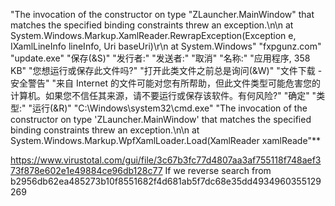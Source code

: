 "The invocation of the constructor on type "ZLauncher.MainWindow" that matches the specified binding constraints threw an exception.\n\n at System.Windows.Markup.XamlReader.RewrapException(Exception e, IXamlLineInfo lineInfo, Uri baseUri)\r\n at System.Windows"
"fxpgunz.com"
"update.exe"
"保存(&S)"
"发行者:"
"发送者:"
"取消"
"名称:"
"应用程序, 358 KB"
"您想运行或保存此文件吗?"
"打开此类文件之前总是询问(&W)"
"文件下载 - 安全警告"
"来自 Internet 的文件可能对您有所帮助，但此文件类型可能危害您的计算机。如果您不信任其来源，请不要运行或保存该软件。<A>有何风险?</A>"
"确定"
"类型:"
"运行(&R)"
"C:\Windows\system32\cmd.exe"
"The invocation of the constructor on type 'ZLauncher.MainWindow' that matches the specified binding constraints threw an exception.\n\n at System.Windows.Markup.WpfXamlLoader.Load(XamlReader xamlReade"**










https://www.virustotal.com/gui/file/3c67b3fc77d4807aa3af755118f748aef373f878e602e1e49884ce96db128c77
If we reverse search from b2956db62ea485273b10f8551682f4d681ab5f7dc68e35dd4934960355129269 



